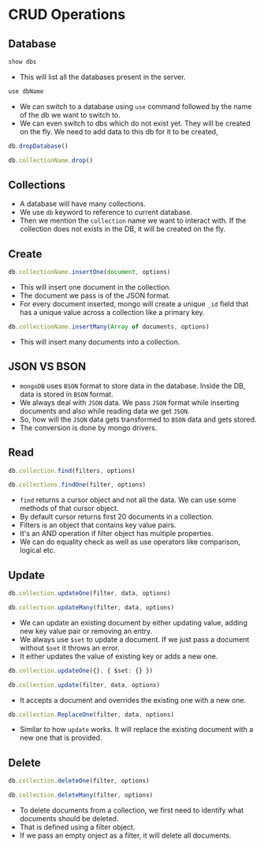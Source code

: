 # CRUD Operations


## Database

```js
show dbs
```
- This will list all the databases present in the server.


```ts
use dbName
```

- We can switch to a database using `use` command followed by the name of the db we want to switch to.
- We can even switch to dbs which do not exist yet. They will be created on the fly. We need to add data to this db for it to be created,


```ts
db.dropDatabase()
```

```ts
db.collectionName.drop()
```


## Collections

- A database will have many collections.
- We use `db` keyword to reference to current database.
- Then we mention the `collection` name we want to interact with. If the collection does not exists in the DB, it will be created on the fly.



## Create

```ts
db.collectionName.insertOne(document, options)
```

- This will insert one document in the collection.
- The document we pass is of the JSON format.
- For every document inserted, mongo will create a unique `_id` field that has a unique value across a collection like a primary key.


```ts
db.collectionName.insertMany(Array of documents, options)
```

- This will insert many documents into a collection.

## JSON VS BSON

- `mongoDB` uses `BSON` format to store data in the database. Inside the DB, data is stored in `BSON` format.
- We always deal with `JSON` data. We pass `JSON` format while inserting documents and also while reading data we get `JSON`.
- So, how will the `JSON` data gets transformed to `BSON` data and gets stored.
- The conversion is done by mongo drivers.


## Read

```ts
db.collection.find(filters, options)
```

```ts
db.collections.findOne(filter, options)
```

- `find` returns a cursor object and not all the data. We can use some methods of that cursor object.
- By default cursor returns first 20 documents in a collection.
- Filters is an object that contains key value pairs.
- It's an AND operation if filter object has multiple properties.
- We can do equality check as well as use operators like comparison, logical etc.

## Update

```ts
db.collection.updateOne(filter, data, options)
```

```ts
db.collection.updateMany(filter, data, options)
```

- We can update an existing document by either updating value, adding new key value pair or removing an entry.
- We always use `$set` to update a document. If we just pass a document without `$set` it throws an error.
- It either updates the value of existing key or adds a new one.

```ts
db.collection.updateOne({}, { $set: {} })
```

```ts
db.collection.update(filter, data, options)
```
- It accepts a document and overrides the existing one with a new one.

```ts
db.collection.ReplaceOne(filter, data, options)
```
- Similar to how `update` works. It will replace the existing document with a new one that is provided.

## Delete

```ts
db.collection.deleteOne(filter, options)
```


```ts
db.collection.deleteMany(filter, options)
```

- To delete documents from a collection, we first need to identify what documents should be deleted.
- That is defined using a filter object.
- If we pass an empty onject as a filter, it will delete all documents.
